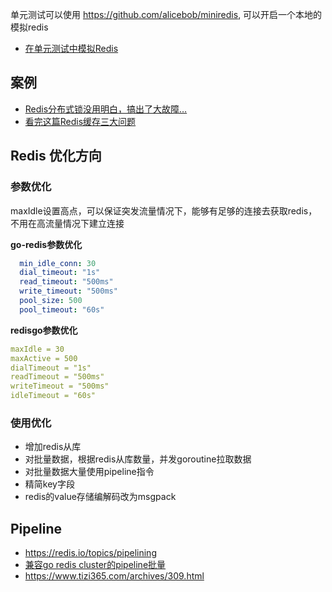 
单元测试可以使用 https://github.com/alicebob/miniredis, 可以开启一个本地的模拟redis

- [在单元测试中模拟Redis](https://medium.com/@elliotchance/mocking-redis-in-unit-tests-in-go-28aff285b98)

## 案例

- [Redis分布式锁没用明白，搞出了大故障…](https://mp.weixin.qq.com/s/BO-gly5iGLVmuG5B_FIpoQ)
- [看完这篇Redis缓存三大问题](https://mp.weixin.qq.com/s/HjzwefprYSGraU1aJcJ25g)

## Redis 优化方向

### 参数优化

maxIdle设置高点，可以保证突发流量情况下，能够有足够的连接去获取redis，不用在高流量情况下建立连接

**go-redis参数优化**

```yaml
  min_idle_conn: 30               
  dial_timeout: "1s"
  read_timeout: "500ms"
  write_timeout: "500ms"
  pool_size: 500
  pool_timeout: "60s"
```

**redisgo参数优化**

```yaml
maxIdle = 30
maxActive = 500
dialTimeout = "1s"
readTimeout = "500ms"
writeTimeout = "500ms"
idleTimeout = "60s"
```

### 使用优化

- 增加redis从库
- 对批量数据，根据redis从库数量，并发goroutine拉取数据
- 对批量数据大量使用pipeline指令
- 精简key字段
- redis的value存储编解码改为msgpack

## Pipeline
- https://redis.io/topics/pipelining
- [兼容go redis cluster的pipeline批量](http://xiaorui.cc/archives/5557)
- https://www.tizi365.com/archives/309.html